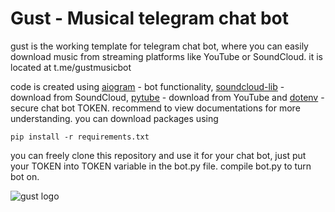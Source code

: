 # Gust - Musical telegram chat bot

gust is the working template for telegram chat bot, where you can easily download music from streaming platforms like YouTube or SoundCloud. it is located at t.me/gustmusicbot

code is created using [aiogram](https://aiogram.dev/) - bot functionality, [soundcloud-lib](https://github.com/3jackdaws/soundcloud-lib) - download from SoundCloud, [pytube](https://github.com/pytube/pytube) - download from YouTube and [dotenv](https://github.com/motdotla/dotenv) - secure chat bot TOKEN. recommend to view documentations for more understanding. you can download packages using
```
pip install -r requirements.txt
```

you can freely clone this repository and use it for your chat bot, just put your TOKEN into TOKEN variable in the bot.py file. compile bot.py to turn bot on.

![gust logo](https://github.com/trxntxr/gust/blob/master/gust.png)

